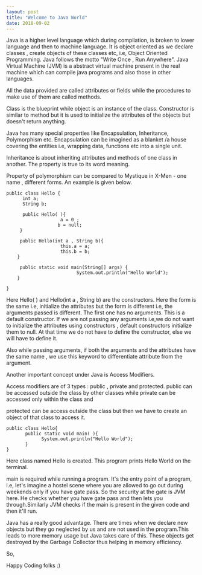 ```yaml
---
layout: post
title: "Welcome to Java World"
date: 2018-09-02
---
```


Java is a higher level language which during compilation, is broken to lower language and then to machine language. It is object oriented as we declare classes , create objects of these classes etc, i.e, Object Oriented Programming. Java follows the motto "Write Once , Run Anywhere". Java Virtual Machine (JVM) is a abstract virtual machine present in the real machine which can compile java programs and also those in other languages.

 

All the data provided are called attributes or fields while the procedures to make use of them are called methods.

Class is the blueprint while object is an instance of the class. Constructor is similar to method but it is used to initialize the attributes of the objects but doesn't return anything.

 

Java has many special properties like Encapsulation, Inheritance, Polymorphism etc. Encapsulation can be imagined as a blanket /a house covering the entities i.e, wrapping data, functions etc into a single unit.

Inheritance is about inheriting attributes and methods of one class in another. The property is true to its word meaning. 

Property of polymorphism can be compared to Mystique in X-Men - one name , different forms. An example is given below.

 

    public class Hello {
          int a;
          String b;
          
          public Hello( ){
                        a = 0 ;
                       b = null;
         }

         public Hello(int a , String b){
                        this.a = a;
                        this.b = b;
        }

         public static void main(String[] args) {
                              System.out.println("Hello World");
        }

    }

 

Here Hello( ) and Hello(int a , String b) are the constructors. Here the form is the same i.e, initialize the attributes but the form is different i.e, the arguments passed is different. The first one has no arguments. This is a default constructor. If we are not passing any arguments i.e,we do not want to initialize the attributes using constructors , default constructors initialize them to null. At that time we do not have to define the constructor, else we will have to define it.

 

Also while passing arguments, if both the arguments and the attributes have the same name , we use this keyword to differentiate attribute from the argument.

 

Another important concept under Java is Access Modifiers.

Access modifiers are of 3 types : public , private and protected. public can be accessed outside the class by other classes while private can be accessed only within the class and

protected can be access outside the class but then we have to create an object of that class to access it.

 

    public class Hello{
           public static void main( ){
                 System.out.println("Hello World");
           }
    }

 

Here class named Hello is created. This program prints Hello World on the terminal.

 

main is required while running a program. It's the entry point of a program, i.e, let's imagine a hostel scene where you are allowed to go out during weekends only if you have gate pass. So the security at the gate is JVM here. He checks whether you have gate pass and then lets you through.Similarly JVM checks if the main is present in the given code and then it'll run.

 

Java has a really good advantage. There are times when we declare new objects but they go neglected by us and are not used in the program.This leads to more memory usage but Java takes care of this. These objects get destroyed by the Garbage Collector thus helping in memory efficiency.

 

So,

Happy Coding folks :)
